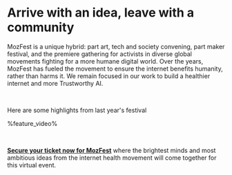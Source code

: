 <!-- This is the Plaza page when the visitor is signed out -->

# Arrive with an idea, leave with a community


MozFest is a unique hybrid: part art, tech and society convening, part maker festival, and the premiere gathering for activists in diverse global movements fighting for a more humane digital world. Over the years, MozFest has fueled the movement to ensure the internet benefits humanity, rather than harms it. We remain focused in our work to build a healthier internet and more Trustworthy AI. 

<br />

Here are some highlights from last year's festival

%feature_video%

<br />

**[Secure your ticket now for MozFest](https://www.mozillafestival.org/tickets/)** where the brightest minds and most ambitious ideas from the internet health movement will come together for this virtual event.
